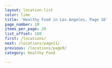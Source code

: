 ```yaml
---
layout: location-list
color: lime
title: 'Healthy Food in Los Angeles, Page 10'
page_number: 10
items_per_page: 20
list_offset: 180
first: /locations/
next: /locations/page11/
previous: /locations/page9/
category: Healthy Food

---
```

